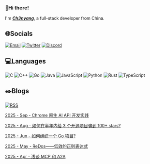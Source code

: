 ### 👋Hi there!

I'm [***Ch3nyang***](https://ch3nyang.top), a full-stack developer from China.

## 🌐Socials

[![Email](https://img.shields.io/badge/Email-mail@ch3nyang.top-%23D14836.svg?style=for-the-badge&logo=Gmail&logoColor=white)](mailto:mail@ch3nyang.top) [![Twitter](https://img.shields.io/badge/Twitter-@ch3nyang-%23000000.svg?style=for-the-badge&logo=X&logoColor=white)](https://twitter.com/ch3nyang) [![Discord](https://img.shields.io/badge/Discord-@ch3nyang-%237289DA.svg?style=for-the-badge&logo=Discord&logoColor=white)](https://discordapp.com/users/1011904467303673888)

## 💻Languages

![C](https://img.shields.io/badge/c-%2300599C.svg?style=for-the-badge&logo=c&logoColor=white) ![C++](https://img.shields.io/badge/c++-%2300599C.svg?style=for-the-badge&logo=c%2B%2B&logoColor=white) ![Go](https://img.shields.io/badge/go-%2300ADD8.svg?style=for-the-badge&logo=go&logoColor=white) ![Java](https://img.shields.io/badge/Java-%23ED8B00.svg?style=for-the-badge&logo=openjdk&logoColor=white) ![JavaScript](https://img.shields.io/badge/javascript-%23F7DF1E.svg?style=for-the-badge&logo=javascript&logoColor=000) ![Python](https://img.shields.io/badge/python-3670A0?style=for-the-badge&logo=python&logoColor=white) ![Rust](https://img.shields.io/badge/rust-%23000000.svg?style=for-the-badge&logo=rust&logoColor=white) ![TypeScript](https://img.shields.io/badge/typescript-%23007ACC.svg?style=for-the-badge&logo=typescript&logoColor=white)

## ✒️Blogs

[![RSS](https://img.shields.io/badge/rss-subscribe-%23FFA500.svg?style=for-the-badge&logo=rss&logoColor=white)](https://blog.ch3nyang.top/feed.xml)

<!-- BLOG-POST-LIST:START --><p><a href="https://blog.ch3nyang.top/post/chrome%E5%8E%9F%E7%94%9FAI_API/">2025 - Sep - Chrome 原生 AI API 开发实践</a></p><p><a href="https://blog.ch3nyang.top/post/%E5%BC%80%E6%BA%90%E9%A1%B9%E7%9B%AE%E5%B0%8F%E7%BB%93/">2025 - Aug - 如何在半年内给 3 个开源项目骗到 100+ stars?</a></p><p><a href="https://blog.ch3nyang.top/post/go%E9%A1%B9%E7%9B%AE%E7%BB%84%E7%BB%87/">2025 - Jun - 如何组织一个 Go 项目?</a></p><p><a href="https://blog.ch3nyang.top/post/%E4%BD%8E%E6%95%88%E7%9A%84%E6%AD%A3%E5%88%99%E8%A1%A8%E8%BE%BE%E5%BC%8F/">2025 - May - ReDos——低效的正则表达式</a></p><p><a href="https://blog.ch3nyang.top/post/%E6%B5%85%E8%B0%88MCP/">2025 - Apr - 浅谈 MCP 和 A2A</a></p><!-- BLOG-POST-LIST:END -->
